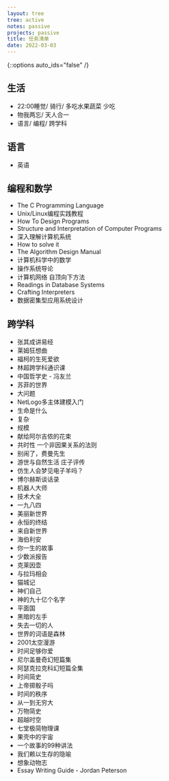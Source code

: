 ```yaml
---
layout: tree
tree: active
notes: passive
projects: passive
title: 任务清单
date: 2022-03-03
---
```



{::options auto_ids="false" /}


## 生活
* 22:00睡觉/ 骑行/ 多吃水果蔬菜 少吃
* 物我两忘/ 天人合一
* 语言/ 编程/ 跨学科

## 语言
* 英语

## 编程和数学
* The C Programming Language
* Unix/Linux编程实践教程
* How To Design Programs
* Structure and Interpretation of Computer Programs
* 深入理解计算机系统
* How to solve it
* The Algorithm Design Manual
* 计算机科学中的数学
* 操作系统导论
* 计算机网络 自顶向下方法
* Readings in Database Systems
* Crafting Interpreters
* 数据密集型应用系统设计

## 跨学科
* 张其成讲易经
* 莱姆狂想曲
* 福柯的生死爱欲
* 林超跨学科通识课
* 中国哲学史 - 冯友兰
* 苏菲的世界
* 大问题
* NetLogo多主体建模入门
* 生命是什么
* 复杂
* 规模
* 献给阿尔吉侬的花束
* 共时性 一个非因果关系的法则
* 别闹了，费曼先生
* 游世与自然生活 庄子评传
* 仿生人会梦见电子羊吗？
* 博尔赫斯谈话录
* 机器人大师
* 技术大全
* 一九八四
* 美丽新世界
* 永恒的终结
* 来自新世界
* 海伯利安
* 你一生的故事
* 少数派报告
* 克莱因壶
* 与拉玛相会
* 猫城记
* 神们自己
* 神的九十亿个名字
* 平面国
* 黑暗的左手
* 失去一切的人
* 世界的词语是森林
* 2001太空漫游
* 时间足够你爱
* 尼尔盖曼奇幻短篇集
* 阿瑟克拉克科幻短篇全集
* 时间简史
* 上帝掷骰子吗
* 时间的秩序
* 从一到无穷大
* 万物简史
* 超越时空
* 七堂极简物理课
* 果壳中的宇宙
* 一个故事的99种讲法
* 我们赖以生存的隐喻
* 想象动物志
* Essay Writing Guide - Jordan Peterson

